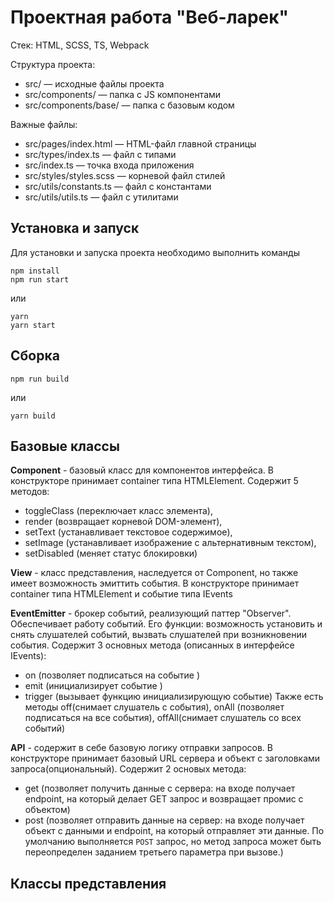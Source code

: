 # Проектная работа "Веб-ларек"

Стек: HTML, SCSS, TS, Webpack

Структура проекта:
- src/ — исходные файлы проекта
- src/components/ — папка с JS компонентами
- src/components/base/ — папка с базовым кодом

Важные файлы:
- src/pages/index.html — HTML-файл главной страницы
- src/types/index.ts — файл с типами
- src/index.ts — точка входа приложения
- src/styles/styles.scss — корневой файл стилей
- src/utils/constants.ts — файл с константами
- src/utils/utils.ts — файл с утилитами

## Установка и запуск
Для установки и запуска проекта необходимо выполнить команды

```
npm install
npm run start
```

или

```
yarn
yarn start
```
## Сборка

```
npm run build
```

или

```
yarn build
```

## Базовые классы
**Component** - базовый класс для компонентов интерфейса. В конструкторе принимает container типа HTMLElement. 
Содержит 5 методов: 
- toggleClass (переключает класс элемента), 
- render (возвращает корневой DOM-элемент), 
- setText (устанавливает текстовое содержимое), 
- setImage (устанавливает изображение с альтернативным текстом), 
- setDisabled (меняет статус блокировки)

**View** - класс представления, наследуется от Component, но также имеет возможность эмиттить события. В конструкторе принимает container типа HTMLElement и событие типа IEvents

**EventEmitter** - брокер событий, реализующий паттер "Observer". Обеспечивает работу событий. Его функции: возможность установить и снять слушателей событий, вызвать слушателей при возникновении события.
Содержит 3 основных метода (описанных в интерфейсе IEvents):
- on (позволяет подписаться на событие )
- emit (инициализирует событие )
- trigger (вызывает функцию инициализирующую событие)
Также есть методы off(снимает слушатель с события), onAll (позволяет подписаться на все события), offAll(снимает слушатель со всех событий)

**API** - содержит в себе базовую логику отправки запросов. В конструкторе принимает базовый URL сервера и объект с заголовками запроса(опциональный).
Содержит 2 основых метода:
- get (позволяет получить данные с сервера: на входе получает endpoint, на который делает GET запрос и возвращает промис с объектом)
- post (позволяет отправить данные на сервер: на входе получает объект с данными и endpoint, на который отправляет эти данные. По умолчанию выполняется `POST` запрос, но метод запроса может быть переопределен заданием третьего параметра при вызове.)

## Классы представления



